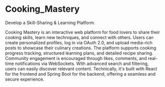 # Cooking_Mastery
Develop a Skill-Sharing &amp; Learning Platform.

Cooking Mastery is an interactive web platform for food lovers to share their cooking skills, learn new techniques, and connect with others. Users can create personalized profiles, log in via OAuth 2.0, and upload media-rich posts to showcase their culinary creations. The platform supports cooking progress tracking, structured learning plans, and detailed recipe sharing. Community engagement is encouraged through likes, comments, and real-time notifications via WebSockets. With advanced search and filtering, users can easily discover relevant content. Technically, it's built with React for the frontend and Spring Boot for the backend, offering a seamless and secure experience.
